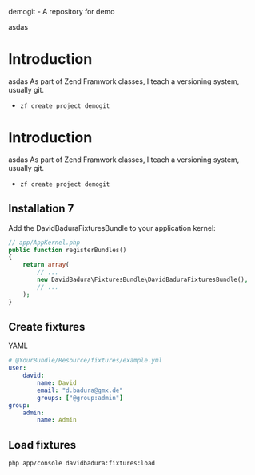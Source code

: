 demogit - A repository for demo

asdas

# Introduction
asdas
As part of Zend Framwork classes, I teach a versioning system, usually git.

- `zf create project demogit`


# Introduction
asdas
As part of Zend Framwork classes, I teach a versioning system, usually git.

- `zf create project demogit`


Installation 7
------------

Add the DavidBaduraFixturesBundle to your application kernel:

``` php
// app/AppKernel.php
public function registerBundles()
{
    return array(
        // ...
        new DavidBadura\FixturesBundle\DavidBaduraFixturesBundle(),
        // ...
    );
}
```




Create fixtures
---------------


YAML

``` yaml
# @YourBundle/Resource/fixtures/example.yml
user:
    david:
        name: David
        email: "d.badura@gmx.de"
        groups: ["@group:admin"]
group:
    admin:
        name: Admin
```


Load fixtures
-------------

``` shell
php app/console davidbadura:fixtures:load
```

